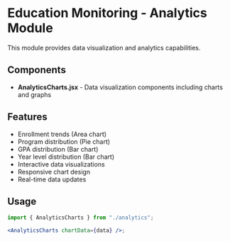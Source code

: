 # Education Monitoring - Analytics Module

This module provides data visualization and analytics capabilities.

## Components

- **AnalyticsCharts.jsx** - Data visualization components including charts and graphs

## Features

- Enrollment trends (Area chart)
- Program distribution (Pie chart)
- GPA distribution (Bar chart)
- Year level distribution (Bar chart)
- Interactive data visualizations
- Responsive chart design
- Real-time data updates

## Usage

```jsx
import { AnalyticsCharts } from "./analytics";

<AnalyticsCharts chartData={data} />;
```
